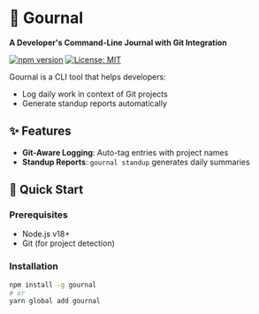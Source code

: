# 📔 Gournal

**A Developer's Command-Line Journal with Git Integration**

[![npm version](https://img.shields.io/npm/v/gournal)](https://www.npmjs.com/package/gournal)
[![License: MIT](https://img.shields.io/badge/License-MIT-blue.svg)](https://opensource.org/licenses/MIT)

Gournal is a CLI tool that helps developers:
- Log daily work in context of Git projects
- Generate standup reports automatically

## ✨ Features

- **Git-Aware Logging**: Auto-tag entries with project names
- **Standup Reports**: `gournal standup` generates daily summaries

## 🚀 Quick Start

### Prerequisites
- Node.js v18+
- Git (for project detection)

### Installation
```bash
npm install -g gournal
# or
yarn global add gournal